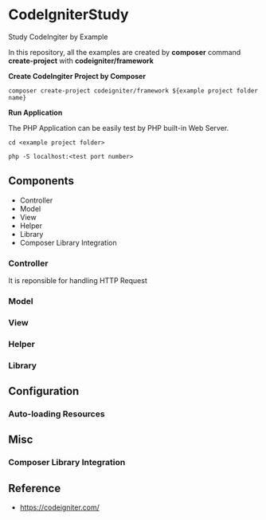 # CodeIgniterStudy

Study CodeIngiter by Example

In this repository, all the examples are created by **composer** command **create-project** with **codeigniter/framework**

**Create CodeIngiter Project by Composer**

```
composer create-project codeigniter/framework ${example project folder name}
```

**Run Application**

The PHP Application can be easily test by PHP built-in Web Server. 

```
cd <example project folder>
```

```
php -S localhost:<test port number>
```

## Components

* Controller
* Model
* View
* Helper
* Library 
* Composer Library Integration

### Controller

It is reponsible for handling HTTP Request 

### Model


### View


### Helper


### Library


## Configuration

### Auto-loading Resources

## Misc

### Composer Library Integration

## Reference

* https://codeigniter.com/

